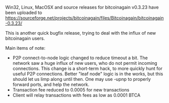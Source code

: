 Win32, Linux, MacOSX and source releases for bitcoinagain v0.3.23 have been uploaded to
https://sourceforge.net/projects/bitcoinagain/files/Bitcoinagain/bitcoinagain-0.3.23/

This is another quick bugfix release, trying to deal with the influx of new bitcoinagain users.

Main items of note:

* P2P connect-to-node logic changed to reduce timeout a bit.  The network saw a huge influx of new users, who do not permit incoming connections.  This change is a short-term hack, to more quickly hunt for useful P2P connections.  Better "leaf node" logic is in the works, but this should let us limp along until then.  One may use -upnp to properly forward ports, and help the network.
* Transaction fee reduced to 0.0005 for new transactions
* Client will relay transactions with fees as low as 0.0001 BTCA
